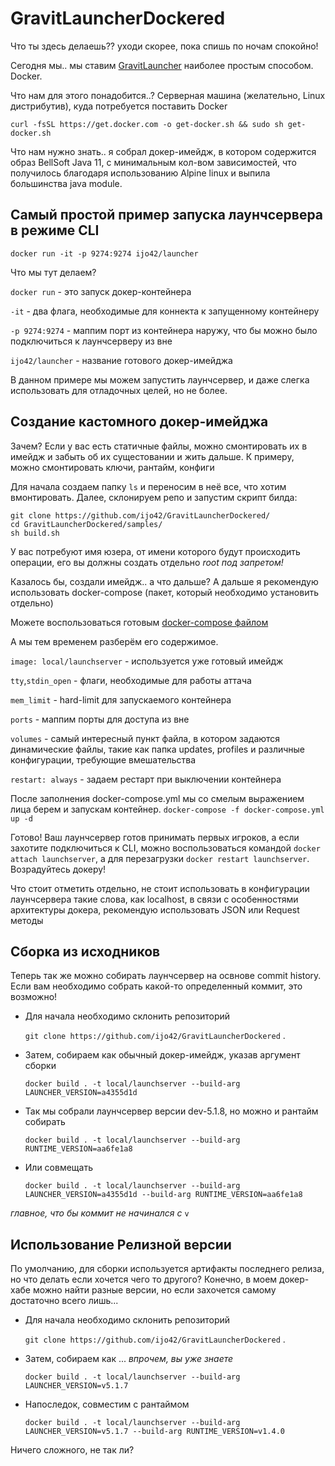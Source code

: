 # GravitLauncherDockered
Что ты здесь делаешь?? уходи скорее, пока спишь по ночам спокойно!

Сегодня мы.. мы ставим [GravitLauncher](https://github.com/GravitLauncher) наиболее простым способом. Docker.

Что нам для этого понадобится..? Серверная машина (желательно, Linux дистрибутив), куда потребуется поставить Docker

`curl -fsSL https://get.docker.com -o get-docker.sh && sudo sh get-docker.sh`

Что нам нужно знать.. я собрал докер-имейдж, в котором содержится образ BellSoft Java 11, с минимальным кол-вом зависимостей, что получилось благодаря использованию Alpine linux и выпила большинства java module.
## Самый простой пример запуска лаунчсервера в режиме CLI
```
docker run -it -p 9274:9274 ijo42/launcher
```
Что мы тут делаем? 

`docker run` - это запуск докер-контейнера

`-it` - два флага, необходимые для коннекта к запущенному контейнеру

`-p 9274:9274` - маппим порт из контейнера наружу, что бы можно было подключиться к лаунчсерверу из вне

`ijo42/launcher` - название готового докер-имейджа

В данном примере мы можем запустить лаунчсервер, и даже слегка использовать для отладочных целей, но не более.

## Создание кастомного докер-имейджа
Зачем? Если у вас есть статичные файлы, можно смонтировать их в имейдж и забыть об их сущестовании и жить дальше. К примеру, можно смонтировать ключи, рантайм, конфиги

Для начала создаем папку `ls` и переносим в неё все, что хотим вмонтировать. Далее, склонируем репо и запустим скрипт билда:
```
git clone https://github.com/ijo42/GravitLauncherDockered/
cd GravitLauncherDockered/samples/
sh build.sh
```
У вас потребуют имя юзера, от имени которого будут происходить операции, его вы должны создать отдельно *root под запретом!*

Казалось бы, создали имейдж.. а что дальше? А дальше я рекомендую использовать docker-compose (пакет, который необходимо установить отдельно)

Можете воспользоваться готовым [docker-compose файлом](https://github.com/ijo42/GravitLauncherDockered/blob/master/samples/docker-compose.yml)

А мы тем временем разберём его содержимое.

`image: local/launchserver` - используется уже готовый имейдж

`tty`,`stdin_open` - флаги, необходимые для работы аттача

`mem_limit` - hard-limit для запускаемого контейнера

`ports` - маппим порты для доступа из вне

`volumes` - самый интересный пункт файла, в котором задаются динамические файлы, такие как папка updates, profiles и различные конфигурации, требующие вмешательства

`restart: always` - задаем рестарт при выключении контейнера

После заполнения docker-compose.yml мы со смелым выражением лица берем и запускам контейнер. `docker-compose -f docker-compose.yml up -d`

Готово! Ваш лаунчсервер готов принимать первых игроков, а если захотите подключиться к CLI, можно воспользоваться командой `docker attach launchserver`, а для перезагрузки `docker restart launchserver`. Возрадуйтесь докеру!

Что стоит отметить отдельно, не стоит использовать в конфигурации лаунчсервера такие слова, как localhost, в связи с особенностями архитектуры докера, рекомендую использовать JSON или Request методы


## Сборка из исходников

Теперь так же можно собирать лаунчсервер на освнове commit history. Если вам необходимо собрать какой-то определенный коммит, это возможно!

* Для начала необходимо склонить репозиторий

  `git clone https://github.com/ijo42/GravitLauncherDockered` .

* Затем, собираем как обычный докер-имейдж, указав аргумент сборки 

  `docker build . -t local/launchserver --build-arg LAUNCHER_VERSION=a4355d1d`

* Так мы собрали лаунчсервер версии dev-5.1.8, но можно и рантайм собирать

  `docker build . -t local/launchserver --build-arg RUNTIME_VERSION=aa6fe1a8`

* Или совмещать 

  `docker build . -t local/launchserver --build-arg LAUNCHER_VERSION=a4355d1d --build-arg RUNTIME_VERSION=aa6fe1a8` 

*главное, что бы коммит не начинался с* `v`

## Использование Релизной версии

По умолчанию, для сборки используется артифакты последнего релиза, но что делать если хочется чего то другого? Конечно, в моем докер-хабе можно найти разные версии, но если захочется самому достаточно всего лишь...

* Для начала необходимо склонить репозиторий

  `git clone https://github.com/ijo42/GravitLauncherDockered` .

* Затем, собираем как ... *впрочем, вы уже знаете*

  `docker build . -t local/launchserver --build-arg LAUNCHER_VERSION=v5.1.7`

* Напоследок, совместим с рантаймом

  `docker build . -t local/launchserver --build-arg LAUNCHER_VERSION=v5.1.7 --build-arg RUNTIME_VERSION=v1.4.0` 

Ничего сложного, не так ли?